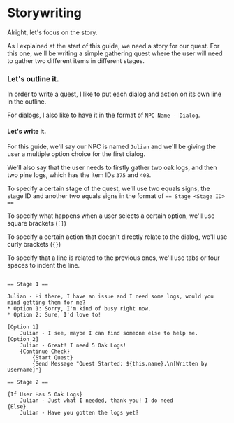# Storywriting

Alright, let's focus on the story.

As I explained at the start of this guide, we need a story for our quest. For this one, we'll be writing a simple gathering quest where the user will need to gather two different items in different stages.

### Let's outline it.

In order to write a quest, I like to put each dialog and action on its own line in the outline.

For dialogs, I also like to have it in the format of `NPC Name - Dialog`.

#### Let's write it.

For this guide, we'll say our NPC is named `Julian` and we'll be giving the user a multiple option choice for the first dialog.

We'll also say that the user needs to firstly gather two oak logs, and then two pine logs, which has the item IDs `375` and `408`.

To specify a certain stage of the quest, we'll use two equals signs, the stage ID and another two equals signs in the format of `== Stage <Stage ID> ==`

To specify what happens when a user selects a certain option, we'll use square brackets (`[]`)

To specify a certain action that doesn't directly relate to the dialog, we'll use curly brackets (`{}`)

To specify that a line is related to the previous ones, we'll use tabs or four spaces to indent the line.

```

== Stage 1 ==

Julian - Hi there, I have an issue and I need some logs, would you mind getting them for me?
* Option 1: Sorry, I'm kind of busy right now.
* Option 2: Sure, I'd love to!

[Option 1]
	Julian - I see, maybe I can find someone else to help me.
[Option 2]
	Julian - Great! I need 5 Oak Logs!
	{Continue Check}
    	{Start Quest}
        {Send Message "Quest Started: ${this.name}.\n[Written by Username]"}
       
== Stage 2 ==

{If User Has 5 Oak Logs}
	Julian - Just what I needed, thank you! I do need 
{Else}
	Julian - Have you gotten the logs yet?
```
